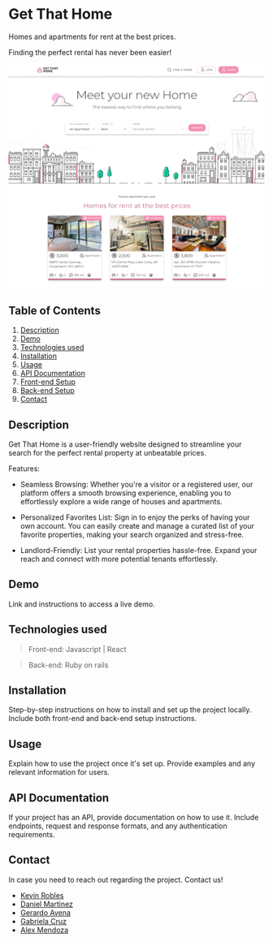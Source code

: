 # Get That Home

Homes and apartments for rent at the best prices.

Finding the perfect rental has never been easier!

![landing view](./src/assets/images/landingview.png)

## Table of Contents

1. [Description](#description)
2. [Demo](#demo)
3. [Technologies used](#technologies-used)
4. [Installation](#installation)
5. [Usage](#usage)
6. [API Documentation](#api-documentation)
7. [Front-end Setup](#front-end-setup)
8. [Back-end Setup](#back-end-setup)
9. [Contact](#contact)

## Description

Get That Home is a user-friendly website designed to streamline your search for the perfect rental property at unbeatable prices.

Features:

- Seamless Browsing: Whether you're a visitor or a registered user, our platform offers a smooth browsing experience, enabling you to effortlessly explore a wide range of houses and apartments.

- Personalized Favorites List: Sign in to enjoy the perks of having your own account. You can easily create and manage a curated list of your favorite properties, making your search organized and stress-free.

- Landlord-Friendly: List your rental properties hassle-free. Expand your reach and connect with more potential tenants effortlessly.

## Demo

Link and instructions to access a live demo.

## Technologies used

> Front-end: Javascript | React

> Back-end: Ruby on rails

## Installation

Step-by-step instructions on how to install and set up the project locally. Include both front-end and back-end setup instructions.

## Usage

Explain how to use the project once it's set up. Provide examples and any relevant information for users.

## API Documentation

If your project has an API, provide documentation on how to use it. Include endpoints, request and response formats, and any authentication requirements.

## Contact

In case you need to reach out regarding the project. Contact us!

- [Kevin Robles](https://github.com/kevinronu)
- [Daniel Martinez](https://github.com/DanielMaHe)
- [Gerardo Avena](https://github.com/gabcruzti/)
- [Gabriela Cruz](https://github.com/gabcruzti/)
- [Alex Mendoza](https://github.com/AlexMendozaEt/)
